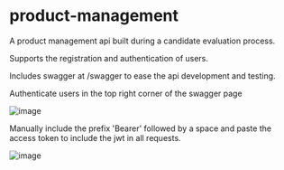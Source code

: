 # product-management
A product management api built during a candidate evaluation process.

Supports the registration and authentication of users.

Includes swagger at /swagger to ease the api development and testing. 

Authenticate users in the top right corner of the swagger page

![image](https://github.com/jbust97/product-management/assets/46560435/327e079d-9b4b-4582-84ac-3ed53d6ca7d9)

Manually include the prefix 'Bearer' followed by a space and paste the access token to include the jwt in all requests.

![image](https://github.com/jbust97/product-management/assets/46560435/e6f358e2-a53d-4766-af7c-8a9b7b13a99c)

